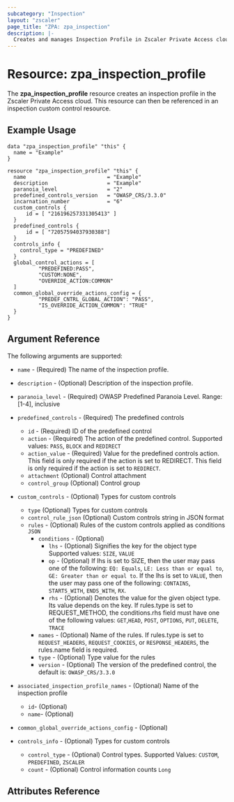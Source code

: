 ```yaml
---
subcategory: "Inspection"
layout: "zscaler"
page_title: "ZPA: zpa_inspection"
description: |-
  Creates and manages Inspection Profile in Zscaler Private Access cloud.
---
```


# Resource: zpa_inspection_profile

The  **zpa_inspection_profile** resource creates an inspection profile in the Zscaler Private Access cloud. This resource can then be referenced in an inspection custom control resource.

## Example Usage

```hcl
data "zpa_inspection_profile" "this" {
  name = "Example"
}

resource "zpa_inspection_profile" "this" {
  name                          = "Example"
  description                   = "Example"
  paranoia_level                = "2"
  predefined_controls_version   = "OWASP_CRS/3.3.0"
  incarnation_number            = "6"
  custom_controls {
      id = [ "216196257331305413" ]
  }
  predefined_controls {
      id = [ "72057594037930388"]
  }
  controls_info {
    control_type = "PREDEFINED"
  }
  global_control_actions = [
          "PREDEFINED:PASS",
          "CUSTOM:NONE",
          "OVERRIDE_ACTION:COMMON"
  ]
  common_global_override_actions_config = {
          "PREDEF_CNTRL_GLOBAL_ACTION": "PASS",
          "IS_OVERRIDE_ACTION_COMMON": "TRUE"
  }
}
```

## Argument Reference

The following arguments are supported:

* `name` - (Required) The name of the inspection profile.
* `description` - (Optional) Description of the inspection profile.
* `paranoia_level` - (Required) OWASP Predefined Paranoia Level. Range: [1-4], inclusive
* `predefined_controls` - (Required) The predefined controls
  * `id` - (Required) ID of the predefined control
  * `action` - (Required) The action of the predefined control. Supported values: `PASS`, `BLOCK` and `REDIRECT`
  * `action_value` - (Required) Value for the predefined controls action. This field is only required if the action is set to REDIRECT. This field is only required if the action is set to `REDIRECT`.
  * `attachment` (Optional) Control attachment
  * `control_group` (Optional) Control group

* `custom_controls` - (Optional) Types for custom controls
  * `type` (Optional) Types for custom controls
  * `control_rule_json` (Optional) Custom controls string in JSON format
  * `rules` - (Optional) Rules of the custom controls applied as conditions `JSON`
    * `conditions` - (Optional)
      * `lhs` - (Optional) Signifies the key for the object type Supported values: `SIZE`, `VALUE`
      * `op` - (Optional) If lhs is set to SIZE, then the user may pass one of the following: `EQ: Equals`, `LE: Less than or equal to`, `GE: Greater than or equal to`. If the lhs is set to `VALUE`, then the user may pass one of the following: `CONTAINS`, `STARTS_WITH`, `ENDS_WITH`, `RX`.
      * `rhs` - (Optional) Denotes the value for the given object type. Its value depends on the key. If rules.type is set to REQUEST_METHOD, the conditions.rhs field must have one of the following values: `GET`,`HEAD`, `POST`, `OPTIONS`, `PUT`, `DELETE`, `TRACE`
    * `names` - (Optional) Name of the rules. If rules.type is set to `REQUEST_HEADERS`, `REQUEST_COOKIES`, or `RESPONSE_HEADERS`, the rules.name field is required.
    * `type` - (Optional) Type value for the rules
    * `version` - (Optional) The version of the predefined control, the default is: `OWASP_CRS/3.3.0`

* `associated_inspection_profile_names` - (Optional) Name of the inspection profile
  * `id`- (Optional)
  * `name`- (Optional)

* `common_global_override_actions_config` - (Optional)
* `controls_info` - (Optional) Types for custom controls
  * `control_type` - (Optional) Control types. Supported Values: `CUSTOM`, `PREDEFINED`, `ZSCALER`
  * `count` - (Optional) Control information counts `Long`

## Attributes Reference
